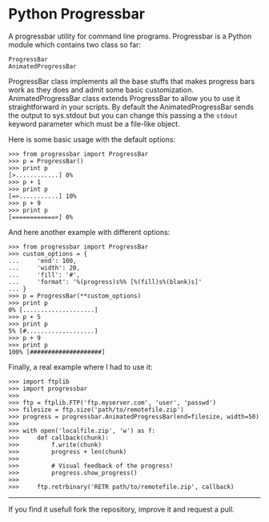 Python Progressbar
==================

A progressbar utility for command line programs.
Progressbar is a Python module which contains two class so far:

    ProgressBar
    AnimatedProgressBar

ProgressBar class implements all the base stuffs that makes progress bars work as they does and admit some basic customization.
AnimatedProgressBar class extends ProgressBar to allow you to use it straightforward in your scripts. By default the AnimatedProgressBar
sends the output to sys.stdout but you can change this passing a the `stdout` keyword parameter which must be a file-like object.

Here is some basic usage with the default options:

    >>> from progressbar import ProgressBar
    >>> p = ProgressBar()
    >>> print p
    [>............] 0%
    >>> p + 1
    >>> print p
    [=>...........] 10%
    >>> p + 9
    >>> print p
    [============>] 0%

And here another example with different options:

    >>> from progressbar import ProgressBar
    >>> custom_options = {
    ...     'end': 100, 
    ...     'width': 20, 
    ...     'fill': '#',
    ...     'format': '%(progress)s%% [%(fill)s%(blank)s]'
    ... }
    >>> p = ProgressBar(**custom_options)
    >>> print p
    0% [....................]
    >>> p + 5
    >>> print p
    5% [#...................]
    >>> p + 9
    >>> print p
    100% [####################]

Finally, a real example where I had to use it:

    >>> import ftplib
    >>> import progressbar
    >>>
    >>> ftp = ftplib.FTP('ftp.myserver.com', 'user', 'passwd')
    >>> filesize = ftp.size('path/to/remotefile.zip')
    >>> progress = progressbar.AnimatedProgressBar(end=filesize, width=50)
    >>>
    >>> with open('localfile.zip', 'w') as f:
    >>>     def callback(chunk):
    >>>         f.write(chunk)
    >>>         progress + len(chunk)
    >>>
    >>>         # Visual feedback of the progress!
    >>>         progress.show_progress()
    >>>     
    >>>     ftp.retrbinary('RETR path/to/remotefile.zip', callback)

---

If you find it usefull fork the repository, improve it and request a pull.
